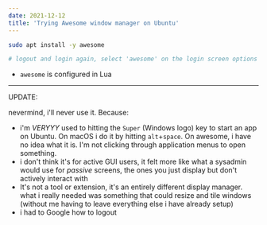 ```yaml
---
date: 2021-12-12
title: 'Trying Awesome window manager on Ubuntu'
---
```


```bash
sudo apt install -y awesome

# logout and login again, select 'awesome' on the login screen options
```

- `awesome` is configured in Lua

---

UPDATE:

nevermind, i'll never use it. Because:

- i'm _VERYYY_ used to hitting the `Super` (Windows logo) key to start an app on Ubuntu. On macOS i do it by hitting `alt`+`space`. On awesome, i have no idea what it is. I'm not clicking through application menus to open something.
- i don't think it's for active GUI users, it felt more like what a sysadmin would use for _passive_ screens, the ones you just display but don't actively interact with
- It's not a tool or extension, it's an entirely different display manager. what i really needed was something that could resize and tile windows (without me having to leave everything else i have already setup)
- i had to Google how to logout
